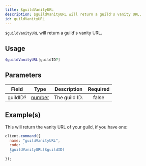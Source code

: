 ```yaml
---
title: $guildVanityURL
description: $guildVanityURL will return a guild's vanity URL.
id: guildVanityURL
---
```


`$guildVanityURL` will return a guild's vanity URL.

## Usage

```php
$guildVanityURL[guildID?]
```

## Parameters

| Field    | Type                                                                                              | Description   | Required |
| -------- | ------------------------------------------------------------------------------------------------- | ------------- | :------: |
| guildID? | [number](https://developer.mozilla.org/en-US/docs/Web/JavaScript/Reference/Global_Objects/Number) | The guild ID. |  false   |

## Example(s)

This will return the vanity URL of your guild, if you have one:

```javascript
client.command({
  name: "guildVanityURL",
  code: `
  $guildVanityURL[$guildID]
  `
});
```
